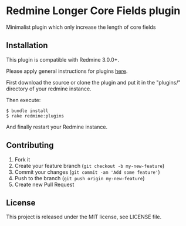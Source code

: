Redmine Longer Core Fields plugin
======================

Minimalist plugin which only increase the length of core fields

Installation
------------

This plugin is compatible with Redmine 3.0.0+.

Please apply general instructions for plugins [here](http://www.redmine.org/wiki/redmine/Plugins).

First download the source or clone the plugin and put it in the "plugins/" directory of your redmine instance.

Then execute:

    $ bundle install
    $ rake redmine:plugins

And finally restart your Redmine instance.


Contributing
------------

1. Fork it
2. Create your feature branch (`git checkout -b my-new-feature`)
3. Commit your changes (`git commit -am 'Add some feature'`)
4. Push to the branch (`git push origin my-new-feature`)
5. Create new Pull Request


License
-------

This project is released under the MIT license, see LICENSE file.
